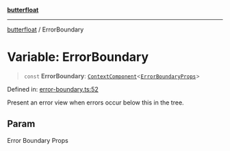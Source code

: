 [**butterfloat**](../README.md)

***

[butterfloat](../globals.md) / ErrorBoundary

# Variable: ErrorBoundary

> `const` **ErrorBoundary**: [`ContextComponent`](../type-aliases/ContextComponent.md)\<[`ErrorBoundaryProps`](../interfaces/ErrorBoundaryProps.md)\>

Defined in: [error-boundary.ts:52](https://github.com/WorldMaker/butterfloat/blob/f0f5f6205e72911354af687f4fb1c543d3ebd586/error-boundary.ts#L52)

Present an error view when errors occur below this in the tree.

## Param

Error Boundary Props
